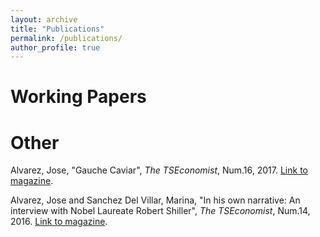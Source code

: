 ```yaml
---
layout: archive
title: "Publications"
permalink: /publications/
author_profile: true
---
```


Working Papers
===============

Other
===============

Alvarez, Jose, "Gauche Caviar", *The TSEconomist*, Num.16, 2017. [Link to magazine](https://thetseconomist.files.wordpress.com/2018/01/issue16-compressed.pdf).

Alvarez, Jose and Sanchez Del Villar, Marina, "In his own narrative: An interview with Nobel Laureate Robert Shiller", *The TSEconomist*, Num.14, 2016. [Link to magazine](https://thetseconomist.files.wordpress.com/2019/10/issue_14-thomas.pdf).

<!-- {% if author.googlescholar %}
  You can also find my articles on <u><a href="{{author.googlescholar}}">my Google Scholar profile</a>.</u>
{% endif %}

{% include base_path %}

{% for post in site.publications reversed %}
  {% include archive-single.html %}
{% endfor %} -->
